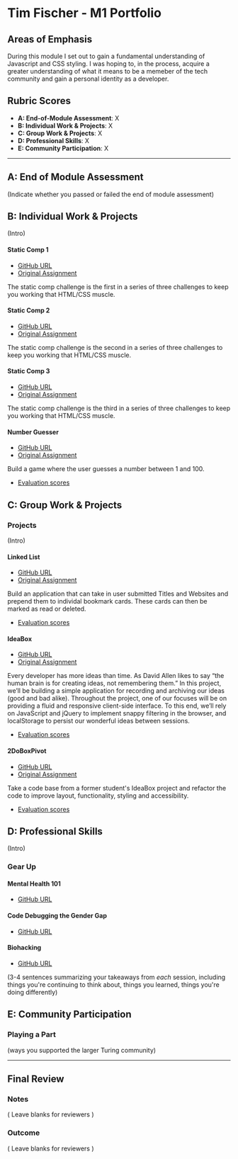 # Tim Fischer - M1 Portfolio

## Areas of Emphasis

 During this module I set out to gain a fundamental understanding of Javascript and CSS styling. I was hoping to, in the process, acquire a greater understanding of what it means to be a memeber of the tech community and gain a personal identity as a developer.

## Rubric Scores

* **A: End-of-Module Assessment**: X
* **B: Individual Work & Projects**: X
* **C: Group Work & Projects**: X
* **D: Professional Skills**: X
* **E: Community Participation**: X

-----------------------

## A: End of Module Assessment

(Indicate whether you passed or failed the end of module assessment)


## B: Individual Work & Projects

(Intro)

#### Static Comp 1

* [GitHub URL](https://github.com/TFisch/TF-comp-challenge-1)
* [Original Assignment](http://frontend.turing.io/projects/m1-static-comp-1.html)

The static comp challenge is the first in a series of three challenges to keep you working that HTML/CSS muscle.

#### Static Comp 2

* [GitHub URL](https://github.com/TFisch/tf-comp-challenge-2)
* [Original Assignment](http://frontend.turing.io/projects/m1-static-comp-2.html)

The static comp challenge is the second in a series of three challenges to keep you working that HTML/CSS muscle.

#### Static Comp 3

* [GitHub URL](https://github.com/TFisch/tf-comp-challenge-3)
* [Original Assignment](http://frontend.turing.io/projects/m1-static-comp-3.html)

The static comp challenge is the third in a series of three challenges to keep you working that HTML/CSS muscle.

#### Number Guesser

* [GitHub URL](https://github.com/TFisch/number-guesser)
* [Original Assignment](http://frontend.turing.io/projects/number-guesser.html)

Build a game where the user guesses a number between 1 and 100.

* [Evaluation scores](https://github.com/turingschool/front-end-submissions-public/blob/master/1804/mod-1/number-guesser/tim-fischer.md
)

## C: Group Work & Projects

### Projects

(Intro)

#### Linked List

* [GitHub URL](https://github.com/Alexbruce1/Linked-List)
* [Original Assignment](http://frontend.turing.io/projects/linked-list.html)

Build an application that can take in user submitted Titles and Websites and prepend them to individal bookmark cards. These cards can then be marked as read or deleted.

* [Evaluation scores](https://github.com/turingschool/front-end-submissions-public/blob/master/1804/mod-1/linked-list/tim-alex.md)


#### IdeaBox

* [GitHub URL](https://github.com/brandonfiebiger/idea-box)
* [Original Assignment](http://frontend.turing.io/projects/ideabox.html)

Every developer has more ideas than time. As David Allen likes to say “the human brain is for creating ideas, not remembering them.” In this project, we’ll be building a simple application for recording and archiving our ideas (good and bad alike). Throughout the project, one of our focuses will be on providing a fluid and responsive client-side interface. To this end, we’ll rely on JavaScript and jQuery to implement snappy filtering in the browser, and localStorage to persist our wonderful ideas between sessions.

* [Evaluation scores](https://github.com/turingschool/front-end-submissions-public/blob/master/1804/mod-1/idea-box/brandonf-tim.md)

#### 2DoBoxPivot

* [GitHub URL](https://github.com/GraySmith00/2DoBox-Pivot)
* [Original Assignment](http://frontend.turing.io/projects/2DoBox-Pivot-Mod1.html)

Take a code base from a former student's IdeaBox project and refactor the code to improve layout, functionality, styling and accessibility.

* [Evaluation scores](https://github.com/turingschool/front-end-submissions-public/blob/master/1804/mod-1/to-do-box/gray-timf.md)


## D: Professional Skills
(Intro)

### Gear Up
#### Mental Health 101

* [GitHub URL](https://github.com/turingschool/gear-up/blob/master/Mod1_Week1_mental_health_101.md)

#### Code Debugging the Gender Gap

* [GitHub URL](https://github.com/turingschool/gear-up/blob/master/Mod1_Week3_Code_debugging_compact_version.md)


#### Biohacking

* [GitHub URL](https://github.com/turingschool/gear-up/blob/master/Mod1_Week3_Code_debugging_compact_version.md)





(3-4 sentences summarizing your takeaways from _each_ session, including things you're continuing to think about, things you learned, things you're doing differently)

## E: Community Participation

### Playing a Part

(ways you supported the larger Turing community)

------------------

## Final Review

### Notes

( Leave blanks for reviewers )

### Outcome

( Leave blanks for reviewers )

